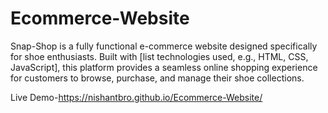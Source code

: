 # Ecommerce-Website
Snap-Shop is a fully functional e-commerce website designed specifically for shoe enthusiasts. Built with [list technologies used, e.g., HTML, CSS, JavaScript], this platform provides a seamless online shopping experience for customers to browse, purchase, and manage their shoe collections.

Live Demo-https://nishantbro.github.io/Ecommerce-Website/
